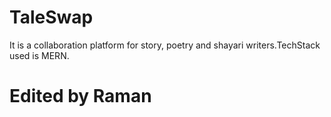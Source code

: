 # TaleSwap
It is a collaboration platform for story, poetry and shayari writers.TechStack used is MERN.
# Edited by Raman
